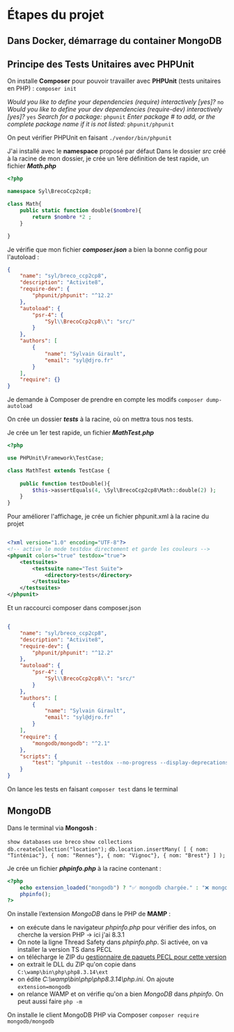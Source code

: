 # Étapes du projet

## Dans Docker, démarrage du container MongoDB

## Principe des Tests Unitaires avec PHPUnit

On installe **Composer** pour pouvoir travailler avec **PHPUnit** (tests unitaires en PHP) :
`composer init`

*Would you like to define your dependencies (require) interactively [yes]?* `no`
*Would you like to define your dev dependencies (require-dev) interactively [yes]?* `yes`
*Search for a package:* `phpunit`
*Enter package # to add, or the complete package name if it is not listed:* `phpunit/phpunit`

On peut vérifier PHPUnit en faisant `./vendor/bin/phpunit`

J'ai installé avec le **namespace** proposé par défaut
Dans le dossier *src* créé à la racine de mon dossier, je crée un 1ère définition de test rapide, un fichier ***Math.php***

```php
<?php

namespace Syl\BrecoCcp2cp8;

class Math{
    public static function double($nombre){
        return $nombre *2 ;
    }

}
```

Je vérifie que mon fichier ***composer.json*** a bien la bonne config pour l'autoload :

```json
{
    "name": "syl/breco_ccp2cp8",
    "description": "Activite8",
    "require-dev": {
        "phpunit/phpunit": "^12.2"
    },
    "autoload": {
        "psr-4": {
            "Syl\\BrecoCcp2cp8\\": "src/"
        }
    },
    "authors": [
        {
            "name": "Sylvain Girault",
            "email": "syl@djro.fr"
        }
    ],
    "require": {}
}
```

Je demande à Composer de prendre en compte les modifs `composer dump-autoload`

On crée un dossier ***tests*** à la racine, où on mettra tous nos tests.

Je crée un 1er test rapide, un fichier ***MathTest.php***

```php
<?php

use PHPUnit\Framework\TestCase;

class MathTest extends TestCase {
    
    public function testDouble(){
        $this->assertEquals(4, \Syl\BrecoCcp2cp8\Math::double(2) );
    }
}

```

Pour améliorer l'affichage, je crée un fichier phpunit.xml à la racine du projet

```xml

<?xml version="1.0" encoding="UTF-8"?>
<!-- active le mode testdox directement et garde les couleurs -->
<phpunit colors="true" testdox="true">
    <testsuites>
        <testsuite name="Test Suite">
            <directory>tests</directory>
        </testsuite>
    </testsuites>
</phpunit>

```

Et un raccourci composer dans composer.json

```json

{
    "name": "syl/breco_ccp2cp8",
    "description": "Activite8",
    "require-dev": {
        "phpunit/phpunit": "^12.2"
    },
    "autoload": {
        "psr-4": {
            "Syl\\BrecoCcp2cp8\\": "src/"
        }
    },
    "authors": [
        {
            "name": "Sylvain Girault",
            "email": "syl@djro.fr"
        }
    ],
    "require": {
        "mongodb/mongodb": "^2.1"
    },
    "scripts": {
        "test": "phpunit --testdox --no-progress --display-deprecations --display-warnings"
    }
}


```

On lance les tests en faisant `composer test` dans le terminal

## MongoDB

Dans le terminal via **Mongosh** :

`show databases`
`use breco`
`show collections`
`db.createCollection("location");`
`db.location.insertMany( [ { nom: "Tinténiac"}, { nom: "Rennes"}, { nom: "Vignoc"}, { nom: "Brest"} ] );`

Je crée un fichier ***phpinfo.php*** à la racine contenant :

```php
<?php 
    echo extension_loaded("mongodb") ? "✅ mongodb chargée." : "❌ mongodb non chargée.";
    phpinfo(); 
?>
```

On installe l’extension *MongoDB* dans le PHP de **MAMP** :

- on exécute dans le navigateur *phpinfo.php* pour vérifier des infos, on cherche la version PHP -> ici j'ai 8.3.1
- On note la ligne Thread Safety dans *phpinfo.php*. Si activée, on va installer la version TS dans PECL
- on télécharge le ZIP du [gestionnaire de paquets PECL pour cette version](https://pecl.php.net/package/mongodb/2.1.1/windows)
- on extrait le DLL du ZIP qu'on copie dans `C:\wamp\bin\php\php8.3.14\ext`
- on édite *C:\wamp\bin\php\php8.3.14\php.ini*. On ajoute `extension=mongodb`
- on relance WAMP et on vérifie qu'on a bien *MongoDB* dans *phpinfo*. On peut aussi faire `php -m`

On installe le client MongoDB PHP via Composer `composer require mongodb/mongodb`
